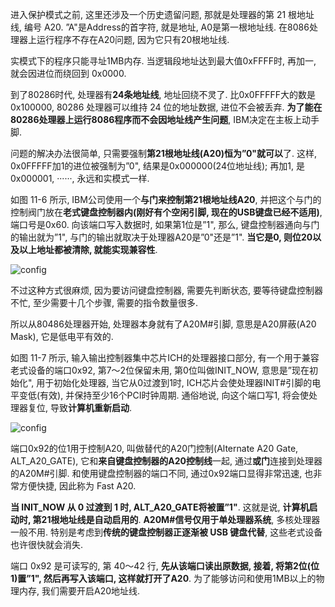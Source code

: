 进入保护模式之前, 这里还涉及一个历史遗留问题, 那就是处理器的第 21 根地址线, 编号 A20. ”A"是Address的首字符, 就是地址, A0是第一根地址线. 在8086处理器上运行程序不存在A20问题, 因为它只有20根地址线. 

实模式下的程序只能寻址1MB内存. 当逻辑段地址达到最大值0xFFFF时, 再加一, 就会因进位而绕回到 0x0000. 

到了80286时代, 处理器有**24条地址线**, 地址回绕不灵了. 比0x0FFFFF大的数是0x100000, 80286 处理器可以维持 24 位的地址数据, 进位不会被丢弃. **为了能在80286处理器上运行8086程序而不会因地址线产生问题**, IBM决定在主板上动手脚. 

问题的解决办法很简单, 只需要强制**第21根地址线(A20)恒为”0"就可以**了. 这样, 0x0FFFFF加1的进位被强制为”0", 结果是0x000000(24位地址线); 再加1, 是0x000001, ······, 永远和实模式一样. 

如图 11-6 所示, IBM公司使用一个**与门来控制第21根地址线A20**, 并把这个与门的控制阀门放在**老式键盘控制器内(刚好有个空闲引脚, 现在的USB键盘已经不适用)**, 端口号是0x60. 向该端口写入数据时, 如果第1位是”1", 那么, 键盘控制器通向与门的输出就为”1", 与门的输出就取决于处理器A20是”0"还是”1". **当它是0, 则位20以及以上地址都被清除, 就能实现兼容性**. 

![config](images/12.png)

不过这种方式很麻烦, 因为要访问键盘控制器, 需要先判断状态, 要等待键盘控制器不忙, 至少需要十几个步骤, 需要的指令数量很多. 

所以从80486处理器开始, 处理器本身就有了A20M#引脚, 意思是A20屏蔽(A20 Mask), 它是低电平有效的. 

如图 11-7 所示, 输入输出控制器集中芯片ICH的处理器接口部分, 有一个用于兼容老式设备的端口0x92, 第7～2位保留未用, 第0位叫做INIT\_NOW, 意思是”现在初始化", 用于初始化处理器, 当它从0过渡到1时, ICH芯片会使处理器INIT#引脚的电平变低(有效), 并保持至少16个PCI时钟周期. 通俗地说, 向这个端口写1, 将会使处理器复位, 导致**计算机重新启动**. 

![config](images/8.png)

端口0x92的位1用于控制A20, 叫做替代的A20门控制(Alternate A20 Gate, ALT\_A20\_GATE), 它和**来自键盘控制器的A20控制线**一起, 通过**或门**连接到处理器的A20M#引脚. 和使用键盘控制器的端口不同, 通过0x92端口显得非常迅速, 也非常方便快捷, 因此称为 Fast A20. 

**当 INIT\_NOW 从 0 过渡到 1 时, ALT\_A20\_GATE将被置”1"**. 这就是说, **计算机启动时, 第21根地址线是自动启用的**. **A20M#信号仅用于单处理器系统**, 多核处理器一般不用. 特别是考虑到**传统的键盘控制器正逐渐被 USB 键盘代替**, 这些老式设备也许很快就会消失. 

端口 0x92 是可读写的, 第 40～42 行, **先从该端口读出原数据, 接着, 将第2位(位1)置”1", 然后再写入该端口, 这样就打开了A20**. 为了能够访问和使用1MB以上的物理内存, 我们需要开启A20地址线. 